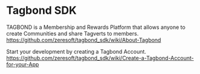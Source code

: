 Tagbond SDK
===========

TAGBOND is a Membership and Rewards Platform that allows anyone to create Communities and share Tagverts to members.
https://github.com/zeresoft/tagbond_sdk/wiki/About-Tagbond

Start your development by creating a Tagbond Account.
https://github.com/zeresoft/tagbond_sdk/wiki/Create-a-Tagbond-Account-for-your-App
